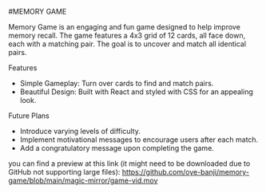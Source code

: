 #MEMORY GAME

Memory Game is an engaging and fun game designed to help improve memory recall. The game features a 4x3 grid of 12 cards, all face down, each with a matching pair. The goal is to uncover and match all identical pairs.

Features
- Simple Gameplay: Turn over cards to find and match pairs.
- Beautiful Design: Built with React and styled with CSS for an appealing look.

Future Plans
- Introduce varying levels of difficulty.
- Implement motivational messages to encourage users after each match.
- Add a congratulatory message upon completing the game.

you can find a preview at this link (it might need to be downloaded due to GitHub not supporting large files): https://github.com/oye-banji/memory-game/blob/main/magic-mirror/game-vid.mov
